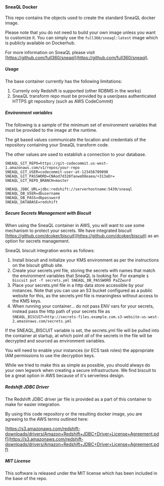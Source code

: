 #### SneaQL Docker

This repo contains the objects used to create the standard SneaQL docker image.

Please note that you do not need to build your own image unless you want to customize it. You can simply use the `full360/sneaql:latest` image which is publicly available on Dockerhub.

For more information on SneaQL please visit [https://github.com/full360/sneaql](https://github.com/full360/sneaql).

##### Usage

The base container currently has the following limitations:

1. Currenly only Redshift is supported (other RDBMS in the works)
2. SneaQL transform repo must be provided by a user/pass authenticated HTTPS git repository (such as AWS CodeCommit)

##### Environment variables

The following is a sample of the minimum set of environment variables that must be provided to the image at the runtime.

The git based values communicate the location and credentials of the repository containing your SneaQL transform code.

The other values are used to establish a connection to your database.

```
SNEAQL_GIT_REPO=https://git-codecommit.us-west-1.amazonaws.com/v1/repos/your-repo
SNEAQL_GIT_USER=codecommit-user-at-123456789098
SNEAQL_GIT_PASSWORD=CNAod7d320faoweD8eaea/+313aDr=
SNEAQL_GIT_REPO_BRANCH=master

SNEAQL_JDBC_URL=jdbc:redshift://serverhostname:5439/sneaql
SNEAQL_DB_USER=dbusername
SNEAQL_DB_PASS=dbpassword
SNEAQL_DATABASE=redshift
```

##### Secure Secrets Management with Biscuit

When using the SneaQL container in AWS, you will want to use some mechanism to protect your secrets. We have integrated biscuit [https://github.com/dcoker/biscuit](https://github.com/dcoker/biscuit) as an option for secrets management.

SneaQL biscuit integration works as follows:

1. Install biscuit and initialize your KMS environment as per the instructions on the biscuit github site.
2. Create your secrets.yml file, storing the secrets with names that match the environment variables that SneaQL is looking for.  For example ```$ biscuit put -f secrets.yml SNEAQL_DB_PASSWORD PaZZwurd```
3. Place your secrets.yml file in a http data store accessible by your instances.  Note that you can use an S3 bucket configured as a public website for this, as the secrets.yml file is meaningless without access to the KMS keys.
4. When running your container... do not pass ENV vars for your secrets, instead pass the http path of your secrets file as ```SNEAQL_BISCUIT=http://secrets-files.example.com.s3-website-us-west-2.amazonaws.com/secrets.yml```

If the SNEAQL_BISCUIT variable is set, the secrets.yml file will be pulled into the container at startup, at which point *all* of the secrets in the file will be decrypted and sourced as environment variables.

You will need to enable your instances (or ECS task roles) the appropriate IAM permissions to use the decryption keys.

While we tried to make this as simple as possible, you should always do your own legwork when creating a secure infrastructure. We find biscuit to be a great option in AWS because of it's serverless design.

##### Redshift JDBC Driver

The Redshift JDBC driver jar file is provided as a part of this container to make for easier integration. 

By using this code repository or the resulting docker image, you are agreeing to the AWS terms outlined here: 

[https://s3.amazonaws.com/redshift-downloads/drivers/Amazon+Redshift+JDBC+Driver+License+Agreement.pdf](https://s3.amazonaws.com/redshift-downloads/drivers/Amazon+Redshift+JDBC+Driver+License+Agreement.pdf)

##### MIT License

This software is released under the MIT license which has been included in the base of the repo.